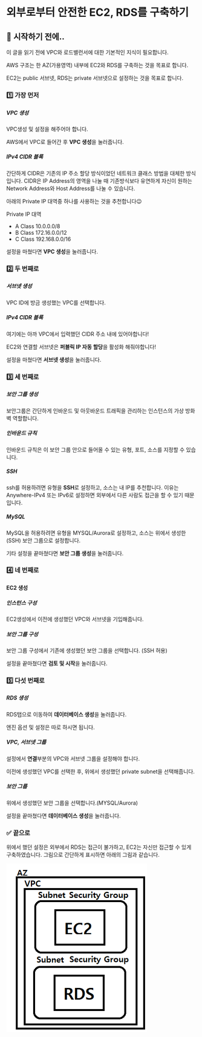 # 외부로부터 안전한 EC2, RDS를 구축하기



## 🎊 시작하기 전에..

이 글을 읽기 전에 VPC와 로드밸런서에 대한 기본적인 지식이 필요합니다.

AWS 구조는 한 AZ(가용영역) 내부에 EC2와 RDS를 구축하는 것을 목표로 합니다.

EC2는 public 서브넷, RDS는 private 서브넷으로 설정하는 것을 목표로 합니다.



### 1️⃣ 가장 먼저

##### VPC 생성

VPC생성 및 설정을 해주어야 합니다.

AWS에서 VPC로 들어간 후 **VPC 생성**을 눌러줍니다. 



##### IPv4 CIDR 블록

간단하게 CIDR은 기존의 IP 주소 할당 방식이었던 네트워크 클래스 방법을 대체한 방식입니다. CIDR은 IP Address의 영역을 나눌 때 기존방식보다 유연하게 자신이 원하는 Network Address와 Host Address를 나눌 수 있습니다.

아래의 Private IP 대역중 하나를 사용하는 것을 추천합니다😉

Private IP 대역

- A Class 10.0.0.0/8
- B Class 172.16.0.0/12
- C Class 192.168.0.0/16



설정을 마쳤다면 **VPC 생성**을 눌러줍니다.



### 2️⃣ 두 번째로

##### 서브넷 생성

VPC ID에 방금 생성했는 VPC를 선택합니다.



##### IPv4 CIDR 블록

여기에는 아까 VPC에서 입력했던 CIDR 주소 내에 있어야합니다!



EC2와 연결할 서브넷은 **퍼블릭 IP 자동 할당**을 활성화 해줘야합니다!

설정을 마쳤다면 **서브넷 생성**을 눌러줍니다.



###  3️⃣ 세 번째로

##### 보안 그룹 생성

보안그룹은 간단하게 인바운드 및 아웃바운드 트래픽을 관리하는 인스턴스의 가상 방화벽 역할합니다.



##### 인바운드 규칙

인바운드 규칙은 이 보안 그룹 안으로 들어올 수 있는 유형, 포트, 소스를 지정할 수 있습니다.



##### SSH

ssh를 허용하려면 유형을 **SSH**로 설정하고, 소스는 내 IP를 추천합니다. 이유는 Anywhere-IPv4 또는 IPv6로 설정하면 외부에서 다른 사람도 접근을 할 수 있기 때문입니다.



##### MySQL

MySQL을 허용하려면 유형을 MYSQL/Aurora로 설정하고, 소스는 위에서 생성한(SSH) 보안 그룹으로 설정합니다.



기타 설정을 끝마쳤다면 **보안 그룹 생성**을 눌러줍니다.



### 4️⃣ 네 번째로

#### EC2 생성

##### 인스턴스 구성

EC2생성에서 이전에 생성했던 VPC와 서브넷을 기입해줍니다.

##### 보안 그룹 구성

보안 그룹 구성에서 기존에 생성했던 보안 그룹을 선택합니다. (SSH 허용)



설정을 끝마쳤다면 **검토 및 시작**을 눌러줍니다.



### 5️⃣ 다섯 번째로

##### RDS 생성

RDS탭으로 이동하여 **데이터베이스 생성**을 눌러줍니다.

엔진 옵션 및 설정은 따로 하시면 됩니다.

##### VPC, 서브넷 그룹

설정에서 **연결**부분의 VPC와 서브넷 그룹을 설정해야 합니다.

이전에 생성했던 VPC를 선택한 후, 위에서 생성했던 private subnet을 선택해줍니다.

##### 보안 그룹

위에서 생성했던 보안 그룹을 선택합니다.(MYSQL/Aurora)



설정을 끝마쳤다면 **데이터베이스 생성**을 눌러줍니다.



### ✅ 끝으로

위에서 했던 설정은 외부에서 RDS는 접근이 불가하고, EC2는 자신만 접근할 수 있게 구축하였습니다. 그림으로 간단하게 표시하면 아래의 그림과 같습니다.

![protected_ec2_rds.png](https://github.com/leeseojune53/yatudy/blob/main/images/Aws/protected_ec2_rds.png?raw=true)